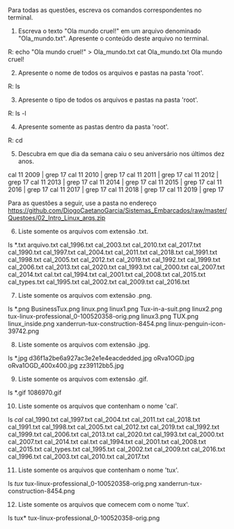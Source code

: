 Para todas as questões, escreva os comandos correspondentes no terminal.

1. Escreva o texto "Ola mundo cruel!" em um arquivo denominado "Ola_mundo.txt". Apresente o conteúdo deste arquivo no terminal.
	
R:	echo "Ola mundo cruel!" > Ola_mundo.txt
	cat Ola_mundo.txt
	Ola mundo cruel!

2. Apresente o nome de todos os arquivos e pastas na pasta 'root'.

R: ls

3. Apresente o tipo de todos os arquivos e pastas na pasta 'root'.

R: ls -l

4. Apresente somente as pastas dentro da pasta 'root'.

R: cd 

5. Descubra em que dia da semana caiu o seu aniversário nos últimos dez anos.

cal 11 2009 | grep 17
cal 11 2010 | grep 17
cal 11 2011 | grep 17
cal 11 2012 | grep 17
cal 11 2013 | grep 17
cal 11 2014 | grep 17
cal 11 2015 | grep 17
cal 11 2016 | grep 17
cal 11 2017 | grep 17
cal 11 2018 | grep 17
cal 11 2019 | grep 17


Para as questões a seguir, use a pasta no endereço https://github.com/DiogoCaetanoGarcia/Sistemas_Embarcados/raw/master/Questoes/02_Intro_Linux_arqs.zip

6. Liste somente os arquivos com extensão .txt.

ls *.txt
arquivo.txt   cal_1996.txt  cal_2003.txt  cal_2010.txt  cal_2017.txt
cal_1990.txt  cal_1997.txt  cal_2004.txt  cal_2011.txt  cal_2018.txt
cal_1991.txt  cal_1998.txt  cal_2005.txt  cal_2012.txt  cal_2019.txt
cal_1992.txt  cal_1999.txt  cal_2006.txt  cal_2013.txt  cal_2020.txt
cal_1993.txt  cal_2000.txt  cal_2007.txt  cal_2014.txt  cal.txt
cal_1994.txt  cal_2001.txt  cal_2008.txt  cal_2015.txt  cal_types.txt
cal_1995.txt  cal_2002.txt  cal_2009.txt  cal_2016.txt


7. Liste somente os arquivos com extensão .png.

ls *.png
BusinessTux.png               linux.png
linux1.png                    Tux-in-a-suit.png
linux2.png                    tux-linux-professional_0-100520358-orig.png
linux3.png                    TUX.png
linux_inside.png              xanderrun-tux-construction-8454.png
linux-penguin-icon-39742.png



8. Liste somente os arquivos com extensão .jpg.

ls *.jpg
d36f1a2be6a927ac3e2e1e4eacdedded.jpg  oRva1OGD.jpg
oRva1OGD_400x400.jpg                  zz39112bb5.jpg


9. Liste somente os arquivos com extensão .gif.

ls *.gif
1086970.gif


10. Liste somente os arquivos que contenham o nome 'cal'.

ls *cal*
cal_1990.txt  cal_1997.txt  cal_2004.txt  cal_2011.txt  cal_2018.txt
cal_1991.txt  cal_1998.txt  cal_2005.txt  cal_2012.txt  cal_2019.txt
cal_1992.txt  cal_1999.txt  cal_2006.txt  cal_2013.txt  cal_2020.txt
cal_1993.txt  cal_2000.txt  cal_2007.txt  cal_2014.txt  cal.txt
cal_1994.txt  cal_2001.txt  cal_2008.txt  cal_2015.txt  cal_types.txt
cal_1995.txt  cal_2002.txt  cal_2009.txt  cal_2016.txt
cal_1996.txt  cal_2003.txt  cal_2010.txt  cal_2017.txt


11. Liste somente os arquivos que contenham o nome 'tux'.

ls *tux*
tux-linux-professional_0-100520358-orig.png
xanderrun-tux-construction-8454.png


12. Liste somente os arquivos que comecem com o nome 'tux'.

ls tux*
tux-linux-professional_0-100520358-orig.png
